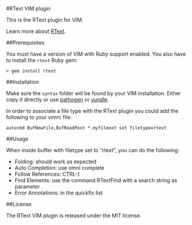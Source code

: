 #RText VIM plugin

This is the RText plugin for VIM.

Learn more about [RText](http://github.com/mthiede/rtext).

##Prerequisites

You must have a version of VIM with Ruby support enabled.
You also have to install the ``rtext`` Ruby gem:

    > gem install rtext

##Installation

Make sure the ``syntax`` folder will be found by your VIM installation. Either copy it directly or use [pathogen](https://github.com/tpope/vim-pathogen) or [vundle](https://github.com/gmarik/vundle).

In order to associate a file type with the RText plugin you could add the following to your vimrc file:

    autocmd BufNewFile,BufReadPost *.myfileext set filetype=rtext

##Usage

When inside buffer with filetype set to "rtext", you can do the following:
* Folding: should work as expected
* Auto Completion: use omni complete
* Follow References: CTRL-]
* Find Elements: use the command RTextFind with a search string as parameter
* Error Annotations: in the quickfix list 

##License

The RText VIM plugin is released under the MIT license.
